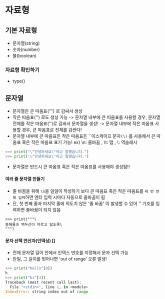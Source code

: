 # 자료형
## 기본 자료형
- 문자열(string)
- 숫자(number)
- 불(boolean)

### 자료형 확인하기
- type()

## 문자열
- 문자열은 큰 따옴표("") 로 감싸서 생성
- 작은 따옴표('') 로도 생성 가능
-> 문자열 내부에 큰 따옴표를 사용할 경우, 문자열 전체를 작은 따옴표('')로 감싸서 문자열을 생성!
-> 문자열 내부에 작은 따옴표 사용할 경우, 큰 따옴표로 전체를 감싼다!
- 문자열 내부에 큰 따옴표든 작은 따옴표든 ``이스케이프 문자`(\)` 를 사용해서 큰 따옴표 혹은 작은 따옴표 표기 가능!
  ex) \n: 줄바꿈 , \t: 탭 , \\: 역슬래시
``` python
>>> print("\"안녕하세요\"라고 말했습니다.")
>>> print('\"안녕하세요\"라고 말했습니다.')
```
- 문자열은 반드시 큰 따옴표 혹은 작은 따옴표를 사용해야 생성됨!!

#### 여러 줄 문자열 만들기
- 줄 바꿈을 위해 ``\n``을 일일이 작성하기 보다 큰 따옴표 혹은 작은 따옴표를 ``세 번 반복 입력``하면 엔터 입력 시마다 자동으로 줄바꿈이 됨
- 단, 첫 번째 줄과 마지막 줄에 의도치 않은 '줄 바꿈' 이 발생할 수 있어 '\' 기호를 입력하면 줄바꿈이 되지 않음
```
>>> print("""\
동해물과 백두산이 마르고 닳도록\
""")
```

#### 문자 선택 연산자(인덱싱) []
- 전체 문자열 길이 안에서 인덱스 번호를 지정해서 문자 선택 가능
- 만일, 그 길이를 벗어나면 'out of range' 오류 발생!
``` python
>>> print("hello"[0])
h
>>> print("hi"[3])
Traceback (most recent call last):
  File "<stdin>", line 1, in <module>
IndexError: string index out of range
```

